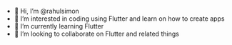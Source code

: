 - 👋 Hi, I’m @rahulsimon
- 👀 I’m interested in coding using Flutter and learn on how to create apps
- 🌱 I’m currently learning Flutter
- 💞️ I’m looking to collaborate on Flutter and related things

<!---
rahulsimon/rahulsimon is a ✨ special ✨ repository because its `README.md` (this file) appears on your GitHub profile.
You can click the Preview link to take a look at your changes.
--->
